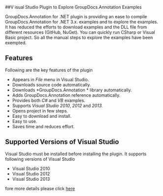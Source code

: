 ##V isual Studio Plugin to Explore GroupDocs.Annotation Examples

GroupDocs.Annotation for .NET plugin is providing an ease to compile GroupDocs.Annotation for .NET 3.x. examples and to explore the examples. It has reduced the efforts to download examples and the DLL file from different resources (GitHub, NuGet). You can quickly run CSharp or Visual Basic project. So all the manual steps to explore the examples have been exempted.

## Features

Following are the key features of the plugin
+ Appears in *File* menu in Visual Studio.
+ Downloads source code automatically.
+ Downloads \*GroupDocs.Annotation * library automatically.
+ Adds GroupDocs.Annotation reference automatically.
+ Provides both *C#* and *VB* examples.
+ Supports *Visual Studio 2010*, *2012* and *2013.*
+ Opens project in few steps.
+ Easy to download and install.
+ Easy to use.
+ Saves time and reduces effort.


## Supported Versions of Visual Studio

Visual Studio must be installed before installing the plugin. It supports following versions of Visual Studio
+ Visual Studio 2010
+ Visual Studio 2012
+ Visual Studio 2013

fore more details please click [here](http://www.groupdocs.com/docs/display/annotationnet/Visual+Studio+Plugin+to+Explore+GroupDocs.Annotation+Examples)
